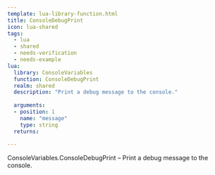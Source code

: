 ```yaml
---
template: lua-library-function.html
title: ConsoleDebugPrint
icon: lua-shared
tags:
  - lua
  - shared
  - needs-verification
  - needs-example
lua:
  library: ConsoleVariables
  function: ConsoleDebugPrint
  realm: shared
  description: "Print a debug message to the console."
  
  arguments:
  - position: 1
    name: "message"
    type: string
  returns:
    
---
```


<div class="lua__search__keywords">
ConsoleVariables.ConsoleDebugPrint &#x2013; Print a debug message to the console.
</div>
